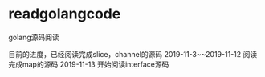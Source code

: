 # readgolangcode
golang源码阅读

目前的进度，已经阅读完成slice，channel的源码
2019-11-3~~2019-11-12 阅读完成map的源码
2019-11-13 开始阅读interface源码
